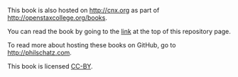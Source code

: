 This book is also hosted on <http://cnx.org> as part of <http://openstaxcollege.org/books>.

You can read the book by going to the [link](#js-repo-pjax-container) at the top of this repository page.

To read more about hosting these books on GitHub, go to <http://philschatz.com>.

This book is licensed [CC-BY](http://creativecommons.org/licenses/by/4.0/).
